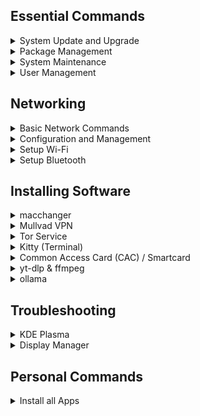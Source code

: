 ## Essential Commands

<details>
<summary>System Update and Upgrade</summary>

#### Update package lists and upgrade all packages:
```
sudo pacman -Syu --noconfirm
```

</details>


<details>
<summary>Package Management</summary>

#### Install a package:
```
sudo pacman -S <package-name>
```

#### Remove a package:
```
sudo pacman -R <package-name>
```

#### Remove a package and its dependencies:
```
sudo pacman -Rns <package-name>
```

#### Search for a package:
```
pacman -Ss <package-name>
```

#### List installed packages:
```
pacman -Q
```

#### Display information about a package:
```
pacman -Qi <package-name>
```

</details>


<details>
<summary>System Maintenance</summary>

#### Clean the package cache:
```
sudo pacman -Sc --noconfirm
```

#### Remove all unused packages and dependencies:
```
sudo pacman -Rns $(pacman -Qdtq) --noconfirm
```

</details>


<details>
<summary>User Management</summary>

#### Add a new user:
```
sudo useradd -m <username>
```

#### Set a password for a user:
```
sudo passwd <username>
```

#### Delete a user:
```
sudo userdel -r <username>
```

</details>


## Networking

<details>
<summary>Basic Network Commands</summary>

#### List network interfaces:
```
ip link show
```

#### Show IP addresses and network details:
```
ip addr show
```

#### Test connectivity to a host:
```
ping <host>
```

#### Trace the path to a host:
```
traceroute <host>
```

</details>

<details>
<summary>Configuration and Management</summary>

#### Bring an interface up:
```
sudo ip link set <interface> up
```

#### Bring an interface down:
```
sudo ip link set <interface> down
```

#### Add an IP address to an interface:
```
sudo ip addr add <IP>/<prefix> dev <interface>
```

#### Remove an IP address from an interface:
```
sudo ip addr del <IP>/<prefix> dev <interface>
```

#### Check NetworkManager status:
```
systemctl status NetworkManager.service
```

#### Restart NetworkManager:
```
sudo systemctl restart NetworkManager.service
```

</details>

<details>
<summary>Setup Wi-Fi</summary>

#### Install Necessary Packages:
```
sudo pacman -S iw wpa_supplicant dialog --noconfirm
```

#### Restart NetworkManager:
```
sudo systemctl restart NetworkManager.service
```

</details>


</details>

<details>
<summary>Setup Bluetooth</summary>

- [Arch Wiki](https://wiki.archlinux.org/title/Bluetooth)

#### Install the required packages:
```
sudo pacman -S bluez bluez-utils --noconfirm
```

#### Start and enable the Bluetooth service:
```
sudo systemctl start bluetooth.service
sudo systemctl enable bluetooth.service
```

#### Verify the service is running:
```
systemctl status bluetooth.service
```

#### Use bluetoothctl to manage Bluetooth devices:
```
bluetoothctl
```

#### Enable Simultaneous output to multiple audio devices
```
pactl load-module module-combine-sink
```

</details>


## Installing Software

<details>
<summary>macchanger</summary>

#### Install macchanger
```
sudo pacman -S macchanger --noconfirm
```

#### Spoof MAC Address of wlan0
```
sudo ip link set wlan0 down

sudo macchanger -r wlan0

sudo ip link set wlan0 up
```

</details>



<details>
<summary>Mullvad VPN</summary>

#### Configure System Build Enviroment
```
sudo nano /etc/makepkg.conf
mkdir -p ~/build/{packages,sources,srcpackages,makepkglogs}
```

#### Install
```
# Clone the Mullvad VPN binary repository
git clone https://aur.archlinux.org/mullvad-vpn-bin.git

# Navigate into the repository directory
cd mullvad-vpn-bin/

# Download the Mullvad code signing key
wget https://mullvad.net/media/mullvad-code-signing.asc

# Import the Mullvad code signing key into GPG
gpg --import mullvad-code-signing.asc

# Verify the fingerprint of the Mullvad signing key
gpg --fingerprint admin@mullvad.net

# Set the build directory and build the package
BUILDDIR=/tmp/makepkg makepkg -sirc

# Clean up by removing the repository directory
cd .. && rm -rf mullvad-vpn-bin/
```

</details>


<details>
<summary>Tor Service</summary>

#### Install, Enable and Start the Tor Service
```
sudo pacman -S tor --noconfirm
sudo systemctl enable tor.service
sudo systemctl start tor.service
```

#### Check the Service Status (Optional)
```
sudo systemctl status tor.service
```

#### Configure Tor (Optional)
```
sudo nano /etc/tor/torrc
```

#### Restart Tor (Optional)
```
sudo systemctl restart tor
```

</details>


<details>
<summary>Kitty (Terminal)</summary>

#### Install Kitty
```
sudo pacman -S kitty --noconfirm
```
#### Configure Kitty theme
```
kitty +kitten themes
```

</details>


<details>
<summary>Common Access Card (CAC) / Smartcard</summary>

- [Common Access Card](https://wiki.archlinux.org/title/Common_Access_Card)
- [militarycac.com](https://militarycac.com/linux.htm)
- [dod-cac-ubuntu-linuxmint](https://cubiclenate.com/linux/applications/utilities/dod-cac-ubuntu-linuxmint/)
- [cac-scripts](https://github.com/csmig/cac-scripts)
- [linux_cac](https://github.com/jdjaxon/linux_cac)

#### Install required packages
```
sudo pacman -Sy ccid opensc --noconfirm
```

#### Start & Enable the PC/SC Smart Card Daemon
```
sudo systemctl start pcscd
sudo systemctl enable pcscd
```

#### Load security device
- Navigate to Settings > Privacy & Security > Security Devices and click "Load" to load a module using:
```
/usr/lib/opensc-pkcs11.so
```
- Flatpak Install
```
modutil -dbdir "$HOME/.var/app/io.gitlab.librewolf-community/.librewolf/*/cert9.db" -add "CAC Module" -libfile "/usr/lib/opensc-pkcs11.so"
```
- System Install
```
modutil -dbdir "$HOME/.mozilla/firefox/*/cert9.db" -add "CAC Module" -libfile "/usr/lib/opensc-pkcs11.so"
```

#### List available PKCS #11 Modules
```
modutil -dbdir sql:.pki/nssdb/ -list
```

#### Add custom "CAC Module" to PKCS #11 Module
```
modutil -dbdir sql:.pki/nssdb/ -add "CAC Module" -libfile /usr/lib/opensc-pkcs11.so
```

</details>


<details>
<summary>yt-dlp & ffmpeg</summary>

#### Install yt-dlp
```
sudo curl -fsSL https://github.com/yt-dlp/yt-dlp/releases/latest/download/yt-dlp -o /usr/local/bin/yt-dlp
sudo chmod +x /usr/local/bin/yt-dlp
```
#### Install ffmpeg
```
sudo pacman -S ffmpeg --noconfirm
```

</details>


<details>
<summary>ollama</summary>

#### Install ollama
```
curl -fsSL https://ollama.com/install.sh | sh
```

#### Install any llama instance

- [https://ollama.com/](https://ollama.com/)
```
ollama run taozhiyuai/llama-3-8b-lexi-uncensored:f16
```

</details>


## Troubleshooting

<details>
<summary>KDE Plasma</summary>

#### Missing Touchpad Settings Page
```
kcmshell6 kcm_touchpad
```

</details>

<details>
<summary>Display Manager</summary>

#### Display Manager Frozen

- Quick Way
```
for dm in gdm sddm lightdm xdm; do sudo systemctl restart ${dm}.service 2>/dev/null; done
```

- Fancy Way
```
#!/bin/bash

# Check for the active display manager and set the appropriate variable
for dm in gdm sddm lightdm xdm; do
    if systemctl is-active --quiet "${dm}.service"; then
        active_dm="${dm}"
        break
    fi
done

# Check if an active display manager was found
if [ -z "$active_dm" ]; then
    echo "No display manager is currently active."
    exit 1
fi

# Restart the detected display manager
echo "Restarting ${active_dm} service..."
systemctl restart "${active_dm}.service"
```

</details>


## Personal Commands

<details>
<summary>Install all Apps</summary>

```
sudo pacman -Syu --noconfirm # Update package lists and upgrade all packages

sudo pacman -Sc --noconfirm # Clean the package cache
sudo pacman -Rns $(pacman -Qdtq) --noconfirm # Remove all unused packages and dependencies

kitty +kitten themes "Everforest Dark Hard"

flatpak install -y io.gitlab.librewolf-community
flatpak install -y org.libreoffice.LibreOffice
flatpak install -y org.keepassxc.KeePassXC
flatpak install -y io.freetubeapp.FreeTube
flatpak install -y org.flameshot.Flameshot
flatpak install -y com.atlauncher.ATLauncher
flatpak install -y org.signal.Signal
flatpak install -y com.github.tchx84.Flatseal
```

</details>
